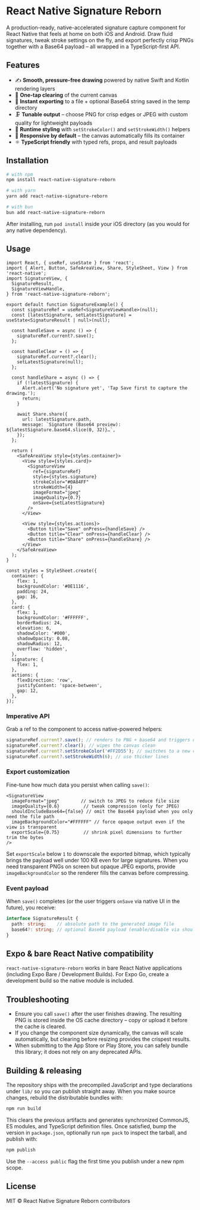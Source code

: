 # React Native Signature Reborn

A production-ready, native-accelerated signature capture component for React Native that feels at home on both iOS and Android. Draw fluid signatures, tweak stroke settings on the fly, and export perfectly crisp PNGs together with a Base64 payload – all wrapped in a TypeScript-first API.

## Features

- ✍️ **Smooth, pressure-free drawing** powered by native Swift and Kotlin rendering layers
- 🧼 **One-tap clearing** of the current canvas
- 💾 **Instant exporting** to a file + optional Base64 string saved in the temp directory
- 🗜️ **Tunable output** – choose PNG for crisp edges or JPEG with custom quality for lightweight payloads
- 🎨 **Runtime styling** with `setStrokeColor()` and `setStrokeWidth()` helpers
- 📐 **Responsive by default** – the canvas automatically fills its container
- ⚛️ **TypeScript friendly** with typed refs, props, and result payloads

## Installation

```bash
# with npm
npm install react-native-signature-reborn

# with yarn
yarn add react-native-signature-reborn

# with bun
bun add react-native-signature-reborn
```

After installing, run `pod install` inside your iOS directory (as you would for any native dependency).

## Usage

```tsx
import React, { useRef, useState } from 'react';
import { Alert, Button, SafeAreaView, Share, StyleSheet, View } from 'react-native';
import SignatureView, {
  SignatureResult,
  SignatureViewHandle,
} from 'react-native-signature-reborn';

export default function SignatureExample() {
  const signatureRef = useRef<SignatureViewHandle>(null);
  const [latestSignature, setLatestSignature] = useState<SignatureResult | null>(null);

  const handleSave = async () => {
    signatureRef.current?.save();
  };

  const handleClear = () => {
    signatureRef.current?.clear();
    setLatestSignature(null);
  };

  const handleShare = async () => {
    if (!latestSignature) {
      Alert.alert('No signature yet', 'Tap Save first to capture the drawing.');
      return;
    }

    await Share.share({
      url: latestSignature.path,
      message: `Signature (Base64 preview): ${latestSignature.base64.slice(0, 32)}…`,
    });
  };

  return (
    <SafeAreaView style={styles.container}>
      <View style={styles.card}>
        <SignatureView
          ref={signatureRef}
          style={styles.signature}
          strokeColor="#0A84FF"
          strokeWidth={4}
          imageFormat="jpeg"
          imageQuality={0.7}
          onSave={setLatestSignature}
        />
      </View>

      <View style={styles.actions}>
        <Button title="Save" onPress={handleSave} />
        <Button title="Clear" onPress={handleClear} />
        <Button title="Share" onPress={handleShare} />
      </View>
    </SafeAreaView>
  );
}

const styles = StyleSheet.create({
  container: {
    flex: 1,
    backgroundColor: '#0E1116',
    padding: 24,
    gap: 16,
  },
  card: {
    flex: 1,
    backgroundColor: '#FFFFFF',
    borderRadius: 24,
    elevation: 6,
    shadowColor: '#000',
    shadowOpacity: 0.08,
    shadowRadius: 12,
    overflow: 'hidden',
  },
  signature: {
    flex: 1,
  },
  actions: {
    flexDirection: 'row',
    justifyContent: 'space-between',
    gap: 12,
  },
});
```

### Imperative API

Grab a ref to the component to access native-powered helpers:

```ts
signatureRef.current?.save(); // renders to PNG + base64 and triggers onSave
signatureRef.current?.clear(); // wipes the canvas clean
signatureRef.current?.setStrokeColor('#FF2D55'); // switches to a new color
signatureRef.current?.setStrokeWidth(6); // use thicker lines
```

### Export customization

Fine-tune how much data you persist when calling `save()`:

```tsx
<SignatureView
  imageFormat="jpeg"        // switch to JPEG to reduce file size
  imageQuality={0.6}         // tweak compression (only for JPEG)
  shouldIncludeBase64={false} // omit the Base64 payload when you only need the file path
  imageBackgroundColor="#FFFFFF" // force opaque output even if the view is transparent
  exportScale={0.75}         // shrink pixel dimensions to further trim the bytes
/>
```

Set `exportScale` below `1` to downscale the exported bitmap, which typically brings the payload well under 100 KB even for large signatures. When you need transparent PNGs on screen but opaque JPEG exports, provide `imageBackgroundColor` so the renderer fills the canvas before compressing.

### Event payload

When `save()` completes (or the user triggers `onSave` via native UI in the future), you receive:

```ts
interface SignatureResult {
  path: string;    // absolute path to the generated image file
  base64?: string; // optional Base64 payload (enable/disable via shouldIncludeBase64)
}
```

## Expo & bare React Native compatibility

`react-native-signature-reborn` works in bare React Native applications (including Expo Bare / Development Builds). For Expo Go, create a development build so the native module is included.

## Troubleshooting

- Ensure you call `save()` after the user finishes drawing. The resulting PNG is stored inside the OS cache directory – copy or upload it before the cache is cleared.
- If you change the component size dynamically, the canvas will scale automatically, but clearing before resizing provides the crispest results.
- When submitting to the App Store or Play Store, you can safely bundle this library; it does not rely on any deprecated APIs.

## Building & releasing

The repository ships with the precompiled JavaScript and type declarations under `lib/` so you can publish straight away. When you make source changes, rebuild the distributable bundles with:

```bash
npm run build
```

This clears the previous artifacts and generates synchronized CommonJS, ES modules, and TypeScript definition files. Once satisfied, bump the version in `package.json`, optionally run `npm pack` to inspect the tarball, and publish with:

```bash
npm publish
```

Use the `--access public` flag the first time you publish under a new npm scope.

## License

MIT © React Native Signature Reborn contributors
